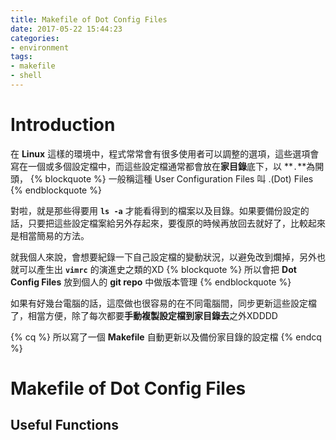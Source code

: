 ```yaml
---
title: Makefile of Dot Config Files
date: 2017-05-22 15:44:23
categories:
- environment
tags:
- makefile
- shell
---
```


# Introduction
在 **Linux** 這樣的環境中，程式常常會有很多使用者可以調整的選項，這些選項會寫在一個或多個設定檔中，而這些設定檔通常都會放在**家目錄**底下，以 **`.`**為開頭，
{% blockquote %}
一般稱這種 User Configuration Files 叫 .(Dot) Files
{% endblockquote %}

對啦，就是那些得要用 **`ls -a`** 才能看得到的檔案以及目錄。如果要備份設定的話，只要把這些設定檔案給另外存起來，要復原的時候再放回去就好了，比較起來是相當簡易的方法。

就我個人來說，會想要紀錄一下自己設定檔的變動狀況，以避免改到爛掉，另外也就可以產生出 **`vimrc`** 的演進史之類的XD
{% blockquote %}
所以會把 **Dot Config Files** 放到個人的 **git repo** 中做版本管理
{% endblockquote %}

如果有好幾台電腦的話，這麼做也很容易的在不同電腦間，同步更新這些設定檔了，相當方便，除了每次都要**手動複製設定檔到家目錄去**之外XDDDD

{% cq %}
所以寫了一個 **Makefile** 自動更新以及備份家目錄的設定檔
{% endcq %}

<!-- more -->
# Makefile of Dot Config Files
## Useful Functions

[Linux]: https://termux.com/
